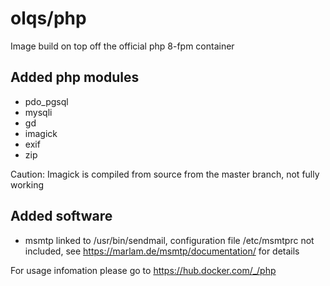 # olqs/php
Image build on top off the official php 8-fpm container
## Added php modules
* pdo_pgsql
* mysqli
* gd
* imagick
* exif
* zip

Caution: Imagick is compiled from source from the master branch, not fully working

## Added software
* msmtp linked to /usr/bin/sendmail, configuration file /etc/msmtprc not included, see https://marlam.de/msmtp/documentation/ for details


For usage infomation please go to https://hub.docker.com/_/php 
